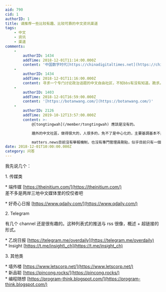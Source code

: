 ```yaml
---
aid: 790
cid: 1
authorID: 1
title: 请推荐一些比较有趣、比较可靠的中文资讯渠道
tags:
    - 中文
    - 资讯
    - 渠道
comments:
    -
        authorID: 1434
        addTime: 2018-12-01T11:14:00.000Z
        content: '中国数字时代[https://chinadigitaltimes.net](https://chinadigitaltimes.net)'
    -
        authorID: 1434
        addTime: 2018-12-01T11:16:00.000Z
        content: 寻求一个专门讨论政治话题的中文自由社区，不知bbs有没有知道。跪求。
    -
        authorID: 1403
        addTime: 2018-12-01T16:59:00.000Z
        content: '[https://botanwang.com/](https://botanwang.com/)'
    -
        authorID: 2126
        addTime: 2019-10-12T13:57:00.000Z
        content: >-
            @[tongtingwah](/member/tongtingwah) 應該是沒有的。  

            牆外的中文社區，做得很大的，人很多的，免不了是中心化的，主要基調基本不是反共就是舔共的，如果你不符合他們社區的精神基調、站隊出錯就會被踢走。當然reddit上也差不多。  

            matters.news目前沒有舉報機制，也沒有專門管理員刪貼，似乎目前只有一個用戶因為有太多謾罵侮辱內容被投票封號了。而且比較鼓勵多元化溝通。當然啊，結果就是，各種立場的人都有，你可以去看看。如果受不了了就回到站隊為主的社區吧。
date: 2018-12-01T10:00:00.000Z
category: 问答
---
```


我先说几个：

1\. 传媒类

\* 端传媒 [https://theinitium.com/](https://theinitium.com/)  
差不多是两岸三地中文媒体里的佼佼者吧

\* 好奇心日报 [https://www.qdaily.com/](https://www.qdaily.com/)

2\. Telegram

有几个 channel 还是很有趣的。这种列表式的推送与 rss 很像，概述 + 超链接的形式。

\* 乙烷日报 [https://telegram.me/overdaily](https://telegram.me/overdaily)  
\* Insight [https://t.me/insight\_ch](https://t.me/insight_ch)

3\. 其他类

\* 墙外楼 [https://www.letscorp.net/](https://www.letscorp.net/)  
\* 新品聪 [https://pincong.rocks/](https://pincong.rocks/)  
\* 编程随想 [https://program-think.blogspot.com/](https://program-think.blogspot.com/)
